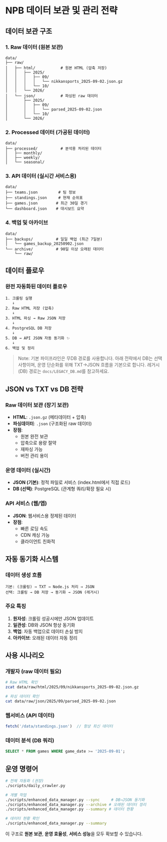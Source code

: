 # NPB 데이터 보관 및 관리 전략

## 데이터 보관 구조

### 1. Raw 데이터 (원본 보관)
```
data/
├── raw/
│   ├── html/           # 원본 HTML (압축 저장)
│   │   ├── 2025/
│   │   │   ├── 09/
│   │   │   │   └── nikkansports_2025-09-02.json.gz
│   │   │   └── 10/
│   │   └── 2026/
│   └── json/           # 파싱된 raw 데이터
│       ├── 2025/
│       │   ├── 09/
│       │   │   └── parsed_2025-09-02.json
│       │   └── 10/
│       └── 2026/
```

### 2. Processed 데이터 (가공된 데이터)
```
data/
├── processed/          # 분석용 처리된 데이터
│   ├── monthly/
│   ├── weekly/
│   └── seasonal/
```

### 3. API 데이터 (실시간 서비스용)
```
data/
├── teams.json         # 팀 정보
├── standings.json     # 현재 순위표
├── games.json        # 최근 30일 경기
└── dashboard.json    # 대시보드 요약
```

### 4. 백업 및 아카이브
```
data/
├── backups/          # 일일 백업 (최근 7일분)
│   └── games_backup_20250902.json
└── archive/          # 90일 이상 오래된 데이터
    └── raw/
```

## 데이터 플로우

### 완전 자동화된 데이터 플로우
```
1. 크롤링 실행
   ↓
2. Raw HTML 저장 (압축)
   ↓  
3. HTML 파싱 → Raw JSON 저장
   ↓
4. PostgreSQL DB 저장
   ↓
5. DB → API JSON 자동 동기화 ✨
   ↓
6. 백업 및 정리
```

> Note: 기본 파이프라인은 무DB 경로를 사용합니다. 아래 전략에서 DB는 선택 사항이며, 운영 단순화를 위해 TXT→JSON 흐름을 기본으로 합니다. 레거시(DB) 경로는 `docs/LEGACY_DB.md`를 참고하세요.

## JSON vs TXT vs DB 전략

### Raw 데이터 보관 (장기 보관)
- **HTML**: `.json.gz` (메타데이터 + 압축)
- **파싱데이터**: `.json` (구조화된 raw 데이터)
- **장점**: 
  - 원본 완전 보관
  - 압축으로 용량 절약
  - 재파싱 가능
  - 버전 관리 용이

### 운영 데이터 (실시간)
- **JSON (기본)**: 정적 파일로 서비스 (index.html에서 직접 로드)
- **DB (선택)**: PostgreSQL (관계형 쿼리/확장 필요 시)

### API 서비스 (웹/앱)
- **JSON**: 웹서비스용 정제된 데이터
- **장점**:
  - 빠른 로딩 속도
  - CDN 캐싱 가능  
  - 클라이언트 친화적

## 자동 동기화 시스템

### 데이터 생성 흐름
```text
기본: (크롤링) → TXT → Node.js 처리 → JSON
선택: 크롤링 → DB 저장 → 동기화 → JSON (레거시)
```

### 주요 특징
1. **원자성**: 크롤링 성공시에만 JSON 업데이트
2. **일관성**: DB와 JSON 항상 동기화 
3. **백업**: 자동 백업으로 데이터 손실 방지
4. **아카이브**: 오래된 데이터 자동 정리

## 사용 시나리오

### 개발자 (raw 데이터 필요)
```bash
# Raw HTML 확인
zcat data/raw/html/2025/09/nikkansports_2025-09-02.json.gz

# 파싱 데이터 확인  
cat data/raw/json/2025/09/parsed_2025-09-02.json
```

### 웹서비스 (API 데이터)
```javascript
fetch('/data/standings.json')  // 항상 최신 데이터
```

### 데이터 분석 (DB 쿼리)
```sql
SELECT * FROM games WHERE game_date >= '2025-09-01';
```

## 운영 명령어

```bash
# 전체 자동화 (권장)
./scripts/daily_crawler.py

# 개별 작업
./scripts/enhanced_data_manager.py --sync     # DB→JSON 동기화
./scripts/enhanced_data_manager.py --archive # 오래된 데이터 정리
./scripts/enhanced_data_manager.py --summary # 데이터 현황

# 데이터 현황 확인
./scripts/enhanced_data_manager.py --summary
```

이 구조로 **원본 보관**, **운영 효율성**, **서비스 성능**을 모두 확보할 수 있습니다.
